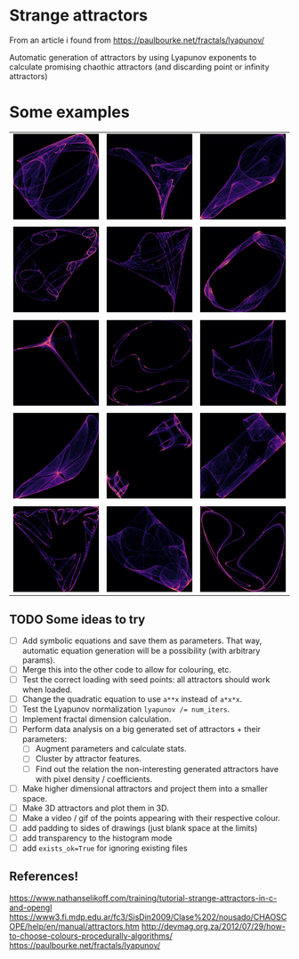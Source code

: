 # Strange attractors
From an article i found from https://paulbourke.net/fractals/lyapunov/

Automatic generation of attractors by using Lyapunov exponents to calculate promising chaothic attractors (and discarding point or infinity attractors)

# Some examples

|  |  |  |
|-----------|-----------|-----------|
| <img src="examples/0.png" width="400"/> | <img src="examples/7.png" width="400"/> | <img src="examples/21.png" width="400"/> |
|  |  |  |
| <img src="examples/24.png" width="400"/> | <img src="examples/29.png" width="400"/> | <img src="examples/33.png" width="400"/> |
|  |  |  |
| <img src="examples/59.png" width="400"/> | <img src="examples/143_0.png" width="400"/> | <img src="examples/75.png" width="400"/> |
|  |  |  |
| <img src="examples/79.png" width="400"/> | <img src="examples/100.png" width="400"/> | <img src="examples/125.png" width="400"/> |
|  |  |  |
| <img src="examples/135.png" width="400"/> | <img src="examples/136.png" width="400"/> | <img src="examples/147.png" width="400"/> |

## TODO Some ideas to try 
- [ ] Add symbolic equations and save them as parameters. That way, automatic equation generation will be a possibility (with arbitrary params).
- [ ] Merge this into the other code to allow for colouring, etc.
- [ ] Test the correct loading with seed points: all attractors should work when loaded.
- [ ] Change the quadratic equation to use `a**x` instead of `a*x*x`.
- [ ] Test the Lyapunov normalization `lyapunov /= num_iters`.
- [ ] Implement fractal dimension calculation.
- [ ] Perform data analysis on a big generated set of attractors + their parameters:
    - [ ] Augment parameters and calculate stats.
    - [ ] Cluster by attractor features.
    - [ ] Find out the relation the non-interesting generated attractors have with pixel density / coefficients.
- [ ] Make higher dimensional attractors and project them into a smaller space.
- [ ] Make 3D attractors and plot them in 3D.
- [ ] Make a video / gif of the points appearing with their respective colour.
- [ ] add padding to sides of drawings (just blank space at the limits)
- [ ] add transparency to the histogram mode
- [ ] add `exists_ok=True` for ignoring existing files

## References!
https://www.nathanselikoff.com/training/tutorial-strange-attractors-in-c-and-opengl
https://www3.fi.mdp.edu.ar/fc3/SisDin2009/Clase%202/nousado/CHAOSCOPE/help/en/manual/attractors.htm
http://devmag.org.za/2012/07/29/how-to-choose-colours-procedurally-algorithms/
https://paulbourke.net/fractals/lyapunov/